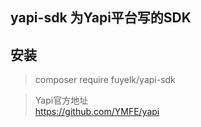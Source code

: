 ## yapi-sdk 为Yapi平台写的SDK

## 安装
> composer require fuyelk/yapi-sdk

> Yapi官方地址   
> https://github.com/YMFE/yapi    